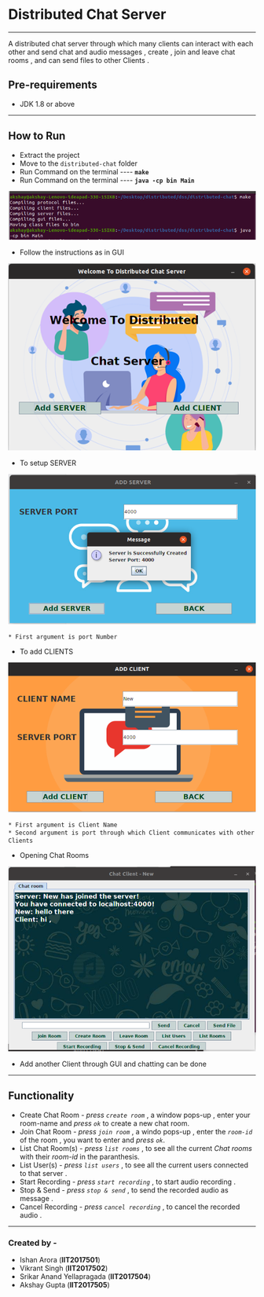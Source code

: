 # Distributed Chat Server 
------------------------------------------------------------------------------------------------

A distributed chat server through which many clients can interact with each other and send chat and
audio messages , create , join and leave chat rooms , and can send files to other Clients .

## Pre-requirements


* JDK 1.8 or above
------------------------------------------------------------------------------------------------

## How to Run

* Extract the project 
* Move to the `distributed-chat` folder
* Run Command on the terminal ---- **`make`**
* Run Command on the terminal ----  **`java -cp bin Main`**


<img src ="terminal.png">


* Follow the instructions as in GUI


<img src ="home_page.png">


* To setup SERVER


<img src ="server_read.png">


    * First argument is port Number 

* To add CLIENTS


<img src ="client_home.png">


    * First argument is Client Name
    * Second argument is port through which Client communicates with other Clients



* Opening Chat Rooms



<img src ="newclient.png">


* Add another Client through GUI and chatting can be done

---------------------------------------------------------------------------------------------------

## Functionality

* Create Chat Room - *press  `create room`* , a window pops-up , enter your room-name  and *press `ok`* to create a new chat room.
* Join Chat Room - *press  `join room`* , a windo pops-up , enter the *`room-id`* of the room , you want to enter and *press `ok`*.
* List Chat Room(s) - *press  `list rooms`* , to see all the current *Chat rooms* with their *room-id* in the paranthesis.
* List User(s) - *press  `list users`* , to see all the current users connected to that server .
* Start Recording - *press  `start recording`*  , to start audio recording .
* Stop & Send - *press  `stop & send`* , to send the recorded audio as message .
* Cancel Recording - *press  `cancel recording`* , to cancel the recorded audio .
-----------------------------------------------------------------------------------------------------

### Created by -
* Ishan Arora (**IIT2017501**)
* Vikrant Singh (**IIT2017502**)
* Srikar Anand Yellapragada (**IIT2017504**)
* Akshay Gupta (**IIT2017505**)